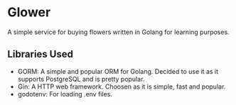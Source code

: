 # Glower
A simple service for buying flowers written in Golang for learning purposes.

## Libraries Used
- GORM: A simple and popular ORM for Golang. Decided to use it as it supports PostgreSQL and is pretty popular.
- Gin: A HTTP web framework. Choosen as it is simple, fast and popular.
- godotenv: For loading .env files.